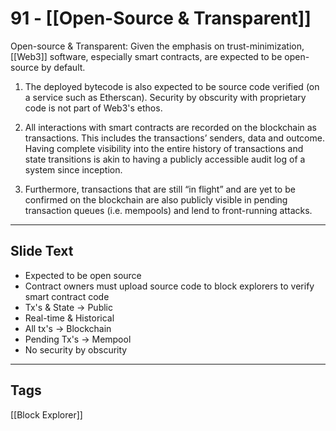 # 91 - [[Open-Source & Transparent]]

Open-source & Transparent: Given the emphasis on trust-minimization, [[Web3]] software, especially smart contracts, are expected to be open-source by default. 

1.  The deployed bytecode is also expected to be source code verified (on a service such as Etherscan). Security by obscurity with proprietary code is not part of Web3's ethos.

2.  All interactions with smart contracts are recorded on the blockchain as transactions. This includes the transactions’ senders, data and outcome. Having complete visibility into the entire history of transactions and state transitions is akin to having a publicly accessible audit log of a system since inception. 

3.  Furthermore, transactions that are still “in flight” and are yet to be confirmed on the blockchain are also publicly visible in pending transaction queues (i.e. mempools) and lend to front-running attacks.
---
## Slide Text
- Expected to be open source
- Contract owners must upload source code to block explorers to verify smart contract code
- Tx's & State -> Public
- Real-time & Historical
- All tx's -> Blockchain
- Pending Tx's -> Mempool
- No security by obscurity 
---
## Tags
[[Block Explorer]]
